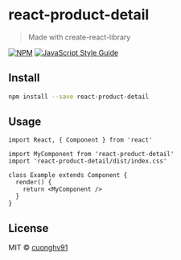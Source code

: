 # react-product-detail

> Made with create-react-library

[![NPM](https://img.shields.io/npm/v/react-product-detail.svg)](https://www.npmjs.com/package/react-product-detail) [![JavaScript Style Guide](https://img.shields.io/badge/code_style-standard-brightgreen.svg)](https://standardjs.com)

## Install

```bash
npm install --save react-product-detail
```

## Usage

```tsx
import React, { Component } from 'react'

import MyComponent from 'react-product-detail'
import 'react-product-detail/dist/index.css'

class Example extends Component {
  render() {
    return <MyComponent />
  }
}
```

## License

MIT © [cuonghv91](https://github.com/cuonghv91)
